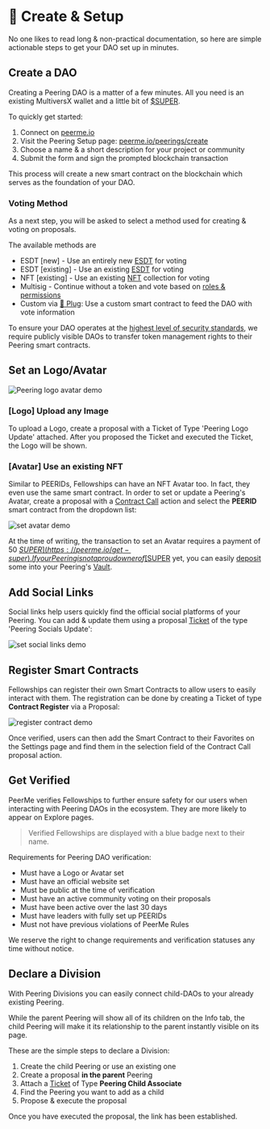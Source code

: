 # 🌱️ Create & Setup

No one likes to read long & non-practical documentation, so here are simple actionable steps to get your DAO set up in minutes.

## Create a DAO

Creating a Peering DAO is a matter of a few minutes. All you need is an existing MultiversX wallet and a little bit of [$SUPER](https://peerme.io/tokens).

To quickly get started:

1. Connect on [peerme.io](https://peerme.io)
2. Visit the Peering Setup page: [peerme.io/peerings/create](https://peerme.io/peerings/create)
3. Choose a name & a short description for your project or community
4. Submit the form and sign the prompted blockchain transaction

This process will create a new smart contract on the blockchain which serves as the foundation of your DAO.

### Voting Method

As a next step, you will be asked to select a method used for creating & voting on proposals.

The available methods are

- ESDT [new] - Use an entirely new [ESDT](https://docs.elrond.com/developers/esdt-tokens/) for voting
- ESDT [existing] - Use an existing [ESDT](https://docs.elrond.com/developers/esdt-tokens/) for voting
- NFT [existing] - Use an existing [NFT](https://docs.elrond.com/developers/nft-tokens/) collection for voting
- Multisig - Continue without a token and vote based on [roles & permissions](./permissions.md)
- Custom via [🔌 Plug](./plugging.md): Use a custom smart contract to feed the DAO with vote information

To ensure your DAO operates at the [highest level of security standards](./security.md#transferring-token-management-rights), we require publicly visible DAOs to transfer token management rights to their Peering smart contracts.

## Set an Logo/Avatar

![Peering logo avatar demo](/images/entity-logo-avatar.png)

### [Logo] Upload any Image

To upload a Logo, create a proposal with a Ticket of Type 'Peering Logo Update' attached. After you proposed the Ticket and executed the Ticket, the Logo will be shown.

### [Avatar] Use an existing NFT

Similar to PEERIDs, Fellowships can have an NFT Avatar too. In fact, they even use the same smart contract. In order to set or update a Peering's Avatar, create a proposal with a [Contract Call](./actions.md#call-contract) action and select the **PEERID** smart contract from the dropdown list:

![set avatar demo](/images/set-avatar-demo.png)

At the time of writing, the transaction to set an Avatar requires a payment of 50 [$SUPER](https://peerme.io/get-super). If your Peering is not a proud owner of [$SUPER](https://peerme.io/get-super) yet, you can easily [deposit](./vault.md#deposit) some into your Peering's [Vault](./vault.md).

## Add Social Links

Social links help users quickly find the official social platforms of your Peering. You can add & update them using a proposal [Ticket](./actions.md#tickets) of the type 'Peering Socials Update':

![set social links demo](/images/set-social-links-demo.png)

<!-- ## Register a Username (Herotag)

Reserving a username (aka. Herotag) for the Peering smart contract is fairly easy using a proposal [Contract Call](./actions.md#call-contract) action:

1. Create a new proposal and add a [Contract Call](./actions.md#call-contract) action
2. Select your Peering smart contract in the dropdown field
3. Select the 'Register Dns' function
4. Enter the Peering smart contracts address
5. Choose a username (herotag) of your choice (**important!** make sure to add the **.elrond** suffix: myusername.elrond)
6. Propose and execute the proposal -->

## Register Smart Contracts

Fellowships can register their own Smart Contracts to allow users to easily interact with them. The registration can be done by creating a Ticket of type **Contract Register** via a Proposal:

![register contract demo](/images/register-contract-demo.png)

Once verified, users can then add the Smart Contract to their Favorites on the Settings page and find them in the selection field of the Contract Call proposal action.

## Get Verified

PeerMe verifies Fellowships to further ensure safety for our users when interacting with Peering DAOs in the ecosystem. They are more likely to appear on Explore pages.

> Verified Fellowships are displayed with a blue badge next to their name.

Requirements for Peering DAO verification:

- Must have a Logo or Avatar set
- Must have an official website set
- Must be public at the time of verification
- Must have an active community voting on their proposals
- Must have been active over the last 30 days
- Must have leaders with fully set up PEERIDs
- Must not have previous violations of PeerMe Rules

We reserve the right to change requirements and verification statuses any time without notice.

## Declare a Division

With Peering Divisions you can easily connect child-DAOs to your already existing Peering.

While the parent Peering will show all of its children on the Info tab, the child Peering will make it its relationship to the parent instantly visible on its page.

These are the simple steps to declare a Division:

1. Create the child Peering or use an existing one
2. Create a proposal **in the parent** Peering
3. Attach a [Ticket](./actions.md#tickets) of Type **Peering Child Associate**
4. Find the Peering you want to add as a child
5. Propose & execute the proposal

Once you have executed the proposal, the link has been established.
